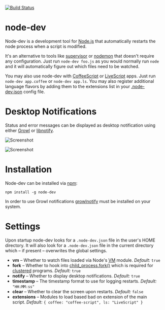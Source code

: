 [![Build Status](https://secure.travis-ci.org/fgnass/node-dev.png)](http://travis-ci.org/fgnass/node-dev)

# node-dev

Node-dev is a development tool for [Node.js](http://nodejs.org) that automatically restarts the node process when a script is modified.

It's an alternative to tools like [supervisor](https://github.com/isaacs/node-supervisor) or [nodemon](https://github.com/remy/nodemon) that doesn't require any configuration. Just run `node-dev foo.js` as you would normally run `node` and it will automatically figure out which files need to be watched.

You may also use node-dev with [CoffeeScript](http://http://coffeescript.org/) or [LiveScript](http://livescript.net/) apps. Just run `node-dev app.coffee` or `node-dev app.ls`. You may also register additional language flavors by adding them to the extensions list in your [.node-dev.json](#settings) config file.


Desktop Notifications
=====================

Status and error messages can be displayed as desktop notification using either [Growl](http://growl.info/about.php) or [libnotify](http://developer.gnome.org/libnotify/).

![Screenshot](http://fgnass.github.com/images/node-dev.png)

![Screenshot](http://fgnass.github.com/images/node-dev-linux.png)


Installation
============

Node-dev can be installed via [npm](http://github.com/isaacs/npm):

    npm install -g node-dev

In order to use Growl notifications [growlnotify](http://growl.info/extras.php#growlnotify) must be installed on your system.

Settings
========

Upon startup node-dev looks for a `.node-dev.json` file in the user's HOME directory. It will also look for a `.node-dev.json` file in the current directory which – if present – overwrites the global settings.

* __vm__ – Whether to watch files loaded via Node's [VM](http://nodejs.org/docs/latest/api/vm.html) module. _Default:_ `true`
* __fork__ – Whether to hook into [child_process.fork()](http://nodejs.org/docs/latest/api/child_process.html#child_process_child_process_fork_modulepath_args_options) which is required for [clustered](http://nodejs.org/docs/latest/api/cluster.html) programs. _Default:_ `true`
* __notify__ – Whether to display desktop notifications. _Default:_ `true`
* __timestamp__ – The timestamp format to use for logging restarts. _Default:_ `"HH:MM:ss"`
* __clear__ – Whether to clear the screen upon restarts. _Default:_ `false`
* __extensions__ – Modules to load based bad on extension of the main script. _Default:_
  `{ coffee: "coffee-script", ls: "LiveScript" }`

